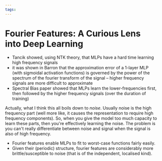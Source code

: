 ```yaml
---
tags:
---
```


# Fourier Features: A Curious Lens into Deep Learning

 - Tancik showed, using NTK theory, that MLPs have a hard time learning high frequency signals
 - it was shown in Barron that the approximation error of a 1-layer MLP (with sigmoidal activation functions) is governed by the power of the spectrum of the fourier transform of the signal – higher frequency signals are more difficult to approximate
 - Spectral Bias paper showed that MLPs learn the lower-frequencies first, then followed by the higher frequency signals (over the duration of training)

Actually, what I think this all boils down to *noise*. Usually noise is the high frequency part (well more like, it causes the representation to require high frequency components). So, when you give the model too much capacity to learn these parts, then you're effectively learning the noise. The problem is you can't really differentiate between noise and signal when the signal is also of high frequency.

 - Fourier features enable MLPs to fit to worst-case functions fairly easily.
 - Given their (periodic) structure, fourier features are considerably more brittle/susceptible to noise (that is of the independent, localised kind).